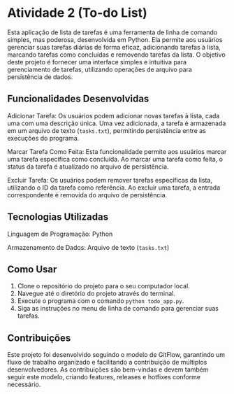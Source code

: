 # Atividade 2 (To-do List)

Esta aplicação de lista de tarefas é uma ferramenta de linha de comando simples, mas poderosa, desenvolvida em Python. Ela permite aos usuários gerenciar suas tarefas diárias de forma eficaz, adicionando tarefas à lista, marcando tarefas como concluídas e removendo tarefas da lista. O objetivo deste projeto é fornecer uma interface simples e intuitiva para gerenciamento de tarefas, utilizando operações de arquivo para persistência de dados.

## Funcionalidades Desenvolvidas

Adicionar Tarefa: Os usuários podem adicionar novas tarefas à lista, cada uma com uma descrição única. Uma vez adicionada, a tarefa é armazenada em um arquivo de texto (`tasks.txt`), permitindo persistência entre as execuções do programa.
  
Marcar Tarefa Como Feita: Esta funcionalidade permite aos usuários marcar uma tarefa específica como concluída. Ao marcar uma tarefa como feita, o status da tarefa é atualizado no arquivo de persistência.
  
Excluir Tarefa: Os usuários podem remover tarefas específicas da lista, utilizando o ID da tarefa como referência. Ao excluir uma tarefa, a entrada correspondente é removida do arquivo de persistência.

## Tecnologias Utilizadas

Linguagem de Programação: Python

Armazenamento de Dados: Arquivo de texto (`tasks.txt`)

## Como Usar

1. Clone o repositório do projeto para o seu computador local.
2. Navegue até o diretório do projeto através do terminal.
3. Execute o programa com o comando `python todo_app.py`.
4. Siga as instruções no menu de linha de comando para gerenciar suas tarefas.

## Contribuições

Este projeto foi desenvolvido seguindo o modelo de GitFlow, garantindo um fluxo de trabalho organizado e facilitando a contribuição de múltiplos desenvolvedores. As contribuições são bem-vindas e devem também seguir este modelo, criando features, releases e hotfixes conforme necessário.

